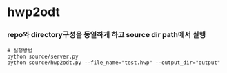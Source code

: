 # hwp2odt

### repo와 directory구성을 동일하게 하고 source dir path에서 실행

```
# 실행방법
python source/server.py
python source/hwp2odt.py --file_name="test.hwp" --output_dir="output" 
```
